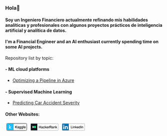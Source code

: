 ### Hola👋
#### Soy un Ingeniero Financiero actualmente refinando mis habilidades analíticas y profesionales con algunos proyectos prácticos de inteligencia artificial y analítica de datos.
#### I'm a Financial Engineer and an AI enthusiast currently spending time on some AI projects.


Repository list by topic:

#### - ML cloud platforms
   * [Optimizing a Pipeline in Azure](https://github.com/kauvinlucas/Optimizing-a-Pipeline-in-Azure)

#### - Supervised Machine Learning
   * [Predicting Car Accident Severity](https://github.com/kauvinlucas/Predicting_car_accident_severity)

#### Other Websites:
[![Kaggle](https://raw.githubusercontent.com/kauvinlucas/kauvinlucas/main/Images/KaggleBadge.png)](https://www.kaggle.com/kauvinlucas)   [![Hackerrank](https://raw.githubusercontent.com/kauvinlucas/kauvinlucas/main/Images/HackerRankBadge.png)](https://www.hackerrank.com/kauvinlucas)   [![LinkedIn](https://raw.githubusercontent.com/kauvinlucas/kauvinlucas/main/Images/LinkedinBadge.png)](https://www.linkedin.com/in/kauvinlucas)
